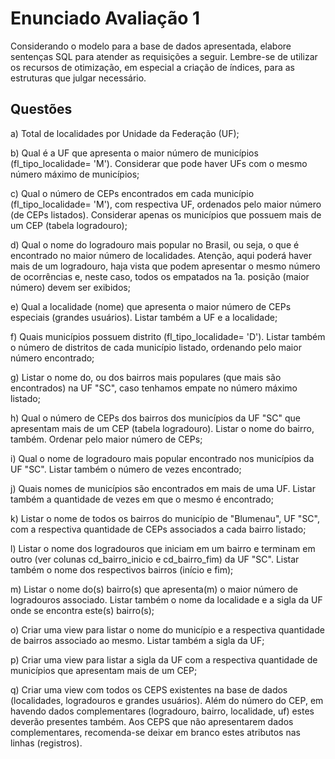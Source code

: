 # Enunciado Avaliação 1

Considerando o modelo para a base de dados apresentada, elabore sentenças SQL para atender as requisições a seguir. Lembre-se de utilizar os recursos de otimização, em especial a criação de índices, para as estruturas que julgar necessário.

## Questões

a) Total de localidades por Unidade da Federação (UF);

b) Qual é a UF que apresenta o maior número de municípios (fl_tipo_localidade= 'M'). Considerar que pode haver UFs com o mesmo número máximo de municípios;

c) Qual o número de CEPs encontrados em cada município (fl_tipo_localidade= 'M'), com respectiva UF, ordenados pelo maior número (de CEPs listados). Considerar apenas os municípios que possuem mais de um CEP (tabela logradouro);

d) Qual o nome do logradouro mais popular no Brasil, ou seja, o que é encontrado no maior número de localidades. Atenção, aqui poderá haver mais de um logradouro, haja vista que podem apresentar o mesmo número de ocorrências e, neste caso, todos os empatados na 1a. posição (maior número) devem ser exibidos;

e) Qual a localidade (nome) que apresenta o maior número de CEPs especiais (grandes usuários). Listar também a UF e a localidade;

f) Quais municípios possuem distrito (fl_tipo_localidade= 'D'). Listar também o número de distritos de cada município listado, ordenando pelo maior número encontrado;

g) Listar o nome do, ou dos bairros mais populares (que mais são encontrados) na UF "SC", caso tenhamos empate no número máximo listado;

h) Qual o número de CEPs dos bairros dos municípios da UF "SC" que apresentam mais de um CEP (tabela logradouro). Listar o nome do bairro, também. Ordenar pelo maior número de CEPs;

i) Qual o nome de logradouro mais popular encontrado nos municípios da UF "SC". Listar também o número de vezes encontrado;

j) Quais nomes de municípios são encontrados em mais de uma UF. Listar também a quantidade de vezes em que o mesmo é encontrado;

k) Listar o nome de todos os bairros do município de "Blumenau", UF "SC", com a respectiva quantidade de CEPs associados a cada bairro listado;

l) Listar o nome dos logradouros que iniciam em um bairro e terminam em outro (ver colunas cd_bairro_inicio e cd_bairro_fim) da UF "SC". Listar também o nome dos respectivos bairros (início e fim);

m) Listar o nome do(s) bairro(s) que apresenta(m) o maior número de logradouros associado. Listar também o nome da localidade e a sigla da UF onde se encontra este(s) bairro(s);

o) Criar uma view para listar o nome do município e a respectiva quantidade de bairros associado ao mesmo. Listar também a sigla da UF;

p) Criar uma view para listar a sigla da UF com a respectiva quantidade de  municípios que apresentam mais de um CEP;

q) Criar uma view com todos os CEPS existentes na base de dados (localidades, logradouros e grandes usuários). Além do número do CEP, em havendo dados complementares (logradouro, bairro, localidade, uf) estes deverão presentes também. Aos CEPS que não apresentarem dados complementares, recomenda-se deixar em branco estes atributos nas linhas (registros).